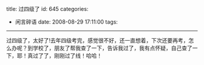 title: 过四级了
id: 645
categories:
  - 闲言碎语
date: 2008-08-29 17:11:00
tags:
---

过四级了，太好了!去年四级考完，感觉很不好，还一直想着，下次还要再考，怎么办呢？到学校了，朋友了帮我查了一下，告诉我过了，我有点怀疑，自己查了一下，耶！真过了了，刚刚过了线！哈哈！